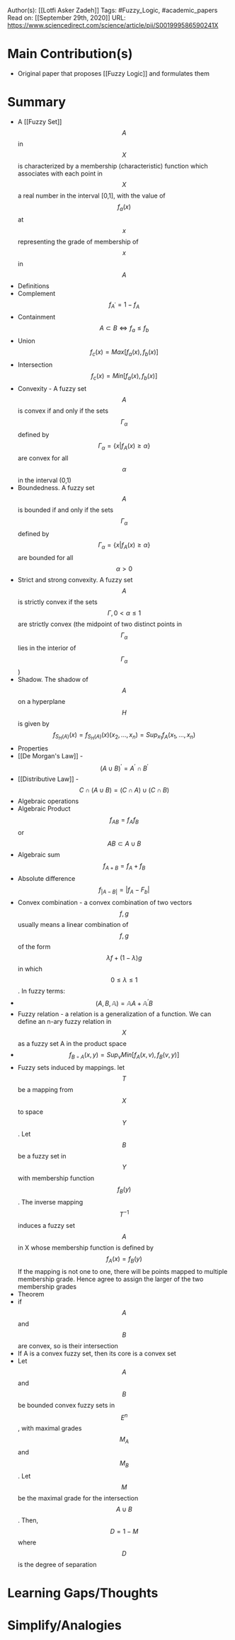 Author(s): [[Lotfi Asker Zadeh]]
Tags: #Fuzzy_Logic, #academic_papers
Read on: [[September 29th, 2020]]
URL: https://www.sciencedirect.com/science/article/pii/S001999586590241X 
# Main Contribution(s)
- Original paper that proposes [[Fuzzy Logic]] and formulates them
# Summary
- A [[Fuzzy Set]] $$A$$ in $$X$$ is characterized by a membership (characteristic) function which associates with each point in $$X$$ a real number in the interval [0,1], with the value of $$f_a(x)$$ at $$x$$ representing the grade of membership of $$x$$ in $$A$$
- Definitions
- Complement $$f_{A^\prime} = 1 - f_A$$
- Containment $$A \subset B \iff f_a \leq f_b $$ 
- Union $$f_c(x) = Max [f_a(x), f_b(x)]$$
- Intersection $$f_c(x) = Min [f_a(x), f_b(x)]$$
- Convexity - A fuzzy set $$A$$ is convex if and only if the sets $$\Gamma _\alpha$$ defined by $$\Gamma _\alpha = \{x | f_A(x) \geq \alpha\}$$ are convex for all $$\alpha$$ in the interval (0,1)
- Boundedness. A fuzzy set $$A$$ is bounded if and only if the sets $$\Gamma _\alpha$$ defined by $$\Gamma _\alpha = \{x | f_A(x) \geq \alpha\}$$ are bounded for all $$\alpha > 0$$
- Strict and strong convexity. A fuzzy set $$A$$ is strictly convex if the sets $$\Gamma, 0 < \alpha \leq 1$$ are strictly convex (the midpoint of two distinct points in $$\Gamma_\alpha$$ lies in the interior of $$\Gamma_\alpha$$)
- Shadow. The shadow of $$A$$ on a hyperplane $$H$$ is given by $$f_{S_H(A)}(x) = f_{S_H(A)}(x)(x_2, ... , x_n) = Sup_{x_1}f_A(x_1, ..., x_n)$$
- Properties
- [[De Morgan's Law]] - $$(A \cup B)^\prime = A^{\prime} \cap B^\prime$$
- [[Distributive Law]] - $$C \cap (A \cup B) = (C \cap A) \cup (C \cap B)$$
- Algebraic operations
- Algebraic Product $$f_{AB} = f_Af_B$$ or $$AB \subset A \cup B$$
- Algebraic sum $$f_{A+B} = f_A + f_B$$
- Absolute difference $$f_{|A-B|} = |f_A - F_b|$$
- Convex combination - a convex combination of two vectors $$f, g$$ usually means a linear combination of $$f, g$$ of the form $$\lambda f + (1 - \lambda)g$$ in which $$0 \leq \lambda \leq 1$$. In fuzzy terms:
- $$(A, B, \mathbb{A}) = \mathbb{A}A + \mathbb{A}^\prime B$$
- Fuzzy relation - a relation is a generalization of a function. We can define an n-ary fuzzy relation in $$X$$ as a fuzzy set A in the product space
- $$f_{B \circ A}(x,y) = Sup_v Min [f_A(x,v), f_B(v,y)]$$
- Fuzzy sets induced by mappings. let $$T$$ be a mapping from $$X$$ to space $$Y$$. Let $$B$$ be a fuzzy set in $$Y$$ with membership function $$f_B(y)$$. The inverse mapping $$T^{-1}$$ induces a fuzzy set $$A$$ in X whose membership function is defined by $$f_A(x) = f_B(y)$$ If the mapping is not one to one, there will be points mapped to multiple membership grade. Hence agree to assign the larger of the two membership grades
-  Theorem
- if $$A$$ and $$B$$ are convex, so is their intersection
- If A is a convex fuzzy set, then its core is a convex set
- Let $$A$$ and $$B$$ be bounded convex fuzzy sets in $$E^n$$, with maximal grades $$M_A$$ and $$M_B$$. Let $$M$$ be the maximal grade for the intersection $$A \cup B$$. Then, $$D = 1 - M$$ where $$D$$ is the degree of separation 
# Learning Gaps/Thoughts
# Simplify/Analogies
